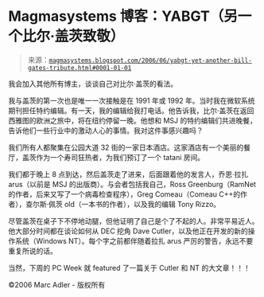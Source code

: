<!--yml

category: 未分类

日期：2024-05-18 05:20:09

-->

# Magmasystems 博客：YABGT（另一个比尔·盖茨致敬）

> 来源：[`magmasystems.blogspot.com/2006/06/yabgt-yet-another-bill-gates-tribute.html#0001-01-01`](http://magmasystems.blogspot.com/2006/06/yabgt-yet-another-bill-gates-tribute.html#0001-01-01)

我会加入其他所有博主，谈谈自己对比尔·盖茨的看法。

我与盖茨的第一次也是唯一一次接触是在 1991 年或 1992 年。当时我在微软系统期刊担任特约编辑。有一天，我的编辑给我打电话。他告诉我，比尔·盖茨在返回西雅图的欧洲之旅中，将在纽约停留一晚。他想和 MSJ 的特约编辑们共进晚餐，告诉他们一些行业中的激动人心的事情。我对这件事感兴趣吗？

我们所有人都聚集在公园大道 32 街的一家日本酒店。这家酒店有一个美丽的餐厅，盖茨作为一个寿司狂热者，为我们预订了一个 tatani 房间。

我们都于晚上 8 点到达，然后盖茨走了进来，后面跟着他的发言人，乔恩·拉扎 arus（以前是 MSJ 的出版商）。与会者包括我自己，Ross Greenburg（RamNet 的作者，后来又写了一个病毒检查程序），Greg Comeau（Comeau C++的作者），查尔斯·佩茨 old（一本书的作者），以及我的编辑 Tony Rizzo。

尽管盖茨在桌子下不停地动腿，但他证明了自己是个了不起的人。非常平易近人。他大部分时间都在谈论如何从 DEC 挖角 Dave Cutler，以及他正在开发的新的操作系统（Windows NT）。每个字之前都伴随着拉扎 arus 严厉的警告，永远不要重复所说的话。

当然，下周的 PC Week 就 featured 了一篇关于 Cutler 和 NT 的大文章！！！

©2006 Marc Adler - 版权所有
